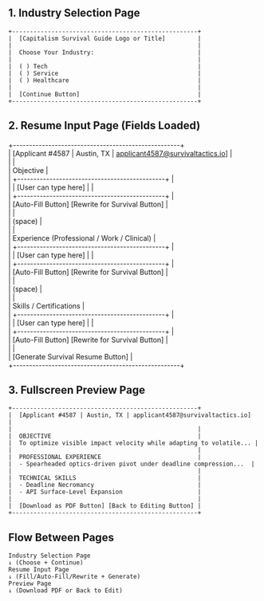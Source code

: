## **1\. Industry Selection Page**

`+----------------------------------------------------+`  
`|  [Capitalism Survival Guide Logo or Title]         |`  
`|                                                    |`  
`|  Choose Your Industry:                             |`  
`|                                                    |`  
`|  ( ) Tech                                          |`  
`|  ( ) Service                                       |`  
`|  ( ) Healthcare                                    |`  
`|                                                    |`  
`|  [Continue Button]                                 |`  
`+----------------------------------------------------+`

## **2\. Resume Input Page (Fields Loaded)**

\+----------------------------------------------------+  
| \[Applicant \#4587 | Austin, TX | applicant4587@survivaltactics.io\] |  
| |  
| Objective |  
| \+----------------------------------------------+ |  
| | \[User can type here\] | |  
| \+----------------------------------------------+ |  
| \[Auto-Fill Button\] \[Rewrite for Survival Button\] |  
| |  
| (space) |  
| |  
| Experience (Professional / Work / Clinical) |  
| \+----------------------------------------------+ |  
| | \[User can type here\] | |  
| \+----------------------------------------------+ |  
| \[Auto-Fill Button\] \[Rewrite for Survival Button\] |  
| |  
| (space) |  
| |  
| Skills / Certifications |  
| \+----------------------------------------------+ |  
| | \[User can type here\] | |  
| \+----------------------------------------------+ |  
| \[Auto-Fill Button\] \[Rewrite for Survival Button\] |  
| |  
| \[Generate Survival Resume Button\] |  
\+----------------------------------------------------+

## **3\. Fullscreen Preview Page**

`+----------------------------------------------------+`  
`|  [Applicant #4587 | Austin, TX | applicant4587@survivaltactics.io]  |`  
`|                                                    |`  
`|  OBJECTIVE                                         |`  
`|  To optimize visible impact velocity while adapting to volatile... |`  
`|                                                    |`  
`|  PROFESSIONAL EXPERIENCE                           |`  
`|  - Spearheaded optics-driven pivot under deadline compression...  |`  
`|                                                    |`  
`|  TECHNICAL SKILLS                                  |`  
`|  - Deadline Necromancy                             |`  
`|  - API Surface-Level Expansion                     |`  
`|                                                    |`  
`|  [Download as PDF Button] [Back to Editing Button] |`  
`+----------------------------------------------------+`

## **Flow Between Pages**

`Industry Selection Page`  
 `↓ (Choose + Continue)`  
`Resume Input Page`  
 `↓ (Fill/Auto-Fill/Rewrite + Generate)`  
`Preview Page`  
 `↓ (Download PDF or Back to Edit)`
